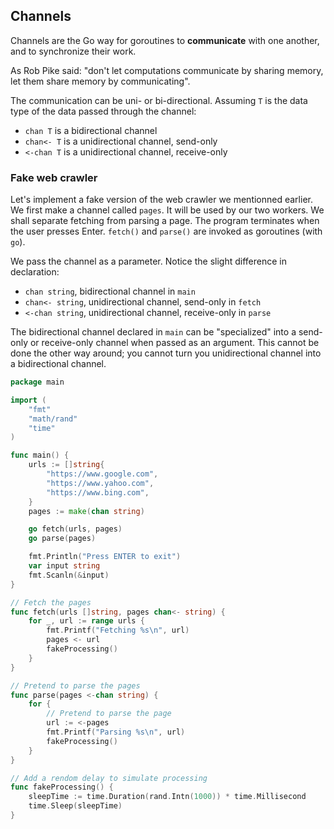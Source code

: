 ## Channels

Channels are the Go way for goroutines to **communicate** with one another, and to synchronize their work.

As Rob Pike said: "don't let computations communicate by sharing memory, let them share memory by communicating".

The communication can be uni- or bi-directional. Assuming `T` is the data type of the data passed through the channel:

- `chan T` is a bidirectional channel
- `chan<- T` is a unidirectional channel, send-only
- `<-chan T` is a unidirectional channel, receive-only

### Fake web crawler

Let's implement a fake version of the web crawler we mentionned earlier. We first make a channel called `pages`. It will be used by our two workers. We shall separate fetching from parsing a page. The program terminates when the user presses Enter. `fetch()` and `parse()` are invoked as goroutines (with `go`).

We pass the channel as a parameter. Notice the slight difference in declaration:

- `chan string`, bidirectional channel in `main`
- `chan<- string`, unidirectional channel, send-only in `fetch`
- `<-chan string`, unidirectional channel, receive-only in `parse`

The bidirectional channel declared in `main` can be "specialized" into a send-only or receive-only channel when passed as an argument. This cannot be done the other way around; you cannot turn you unidirectional channel into a bidirectional channel.

```go
package main

import (
	"fmt"
	"math/rand"
	"time"
)

func main() {
	urls := []string{
		"https://www.google.com",
		"https://www.yahoo.com",
		"https://www.bing.com",
	}
	pages := make(chan string)

	go fetch(urls, pages)
	go parse(pages)

	fmt.Println("Press ENTER to exit")
	var input string
	fmt.Scanln(&input)
}

// Fetch the pages
func fetch(urls []string, pages chan<- string) {
	for _, url := range urls {
		fmt.Printf("Fetching %s\n", url)
		pages <- url
		fakeProcessing()
	}
}

// Pretend to parse the pages
func parse(pages <-chan string) {
	for {
		// Pretend to parse the page
		url := <-pages
		fmt.Printf("Parsing %s\n", url)
		fakeProcessing()
	}
}

// Add a rendom delay to simulate processing
func fakeProcessing() {
	sleepTime := time.Duration(rand.Intn(1000)) * time.Millisecond
	time.Sleep(sleepTime)
}
```
